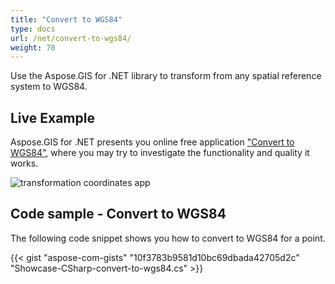 ```yaml
---
title: "Convert to WGS84"
type: docs
url: /net/convert-to-wgs84/
weight: 70
---
```


Use the Aspose.GIS for .NET library to transform from any spatial reference system to WGS84.

## **Live Example**

Aspose.GIS for .NET presents you online free application ["Convert to WGS84"](https://products.aspose.app/gis/transformation/convert-to-wgs84), where you may try to investigate the functionality and quality it works.

![transformation coordinates app](https://docs.aspose.com/gis/net/showcases/transformation/transformation-app.png)

## **Code sample - Convert to WGS84**

The following code snippet shows you how to convert to WGS84 for a point.

{{< gist "aspose-com-gists" "10f3783b9581d10bc69dbada42705d2c" "Showcase-CSharp-convert-to-wgs84.cs" >}}
